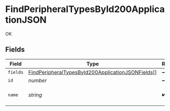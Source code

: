 # FindPeripheralTypesById200ApplicationJSON

OK


## Fields

| Field                                                                                                                           | Type                                                                                                                            | Required                                                                                                                        | Description                                                                                                                     | Example                                                                                                                         |
| ------------------------------------------------------------------------------------------------------------------------------- | ------------------------------------------------------------------------------------------------------------------------------- | ------------------------------------------------------------------------------------------------------------------------------- | ------------------------------------------------------------------------------------------------------------------------------- | ------------------------------------------------------------------------------------------------------------------------------- |
| `fields`                                                                                                                        | [FindPeripheralTypesById200ApplicationJSONFields](../../models/operations/findperipheraltypesbyid200applicationjsonfields.md)[] | :heavy_minus_sign:                                                                                                              | N/A                                                                                                                             |                                                                                                                                 |
| `id`                                                                                                                            | *number*                                                                                                                        | :heavy_minus_sign:                                                                                                              | N/A                                                                                                                             | 1                                                                                                                               |
| `name`                                                                                                                          | *string*                                                                                                                        | :heavy_check_mark:                                                                                                              | N/A                                                                                                                             | Peripheral Type Name                                                                                                            |